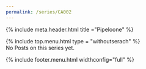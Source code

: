 ```yaml
---
permalink: /series/CA002
---
```


{% include meta.header.html title ="Pipeloone" %}
<body>
  <div class="whole-site">
    <div class="topmenu">
      <div class="topmenu-container">
        {% include top.menu.html type = "withoutserach" %}      
      </div>
    </div>
  </div>    

<div class="padding-container">
    No Posts on this series yet.
</div>



{% include footer.menu.html widthconfig="full" %}

